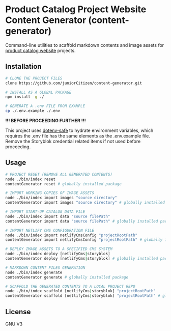 # Product Catalog Project Website Content Generator (content-generator)

Command-line utilities to scaffold markdown contents and image assets for [product catalog website](https://github.com/juniorCitizen/gentry-way) projects.

## Installation

```bash
# CLONE THE PROJECT FILES
clone https://github.com/juniorCitizen/content-generator.git

# INSTALL AS A GLOBAL PACKAGE
npm install -g ./

# GENERATE A .env FILE FROM EXAMPLE
cp ./.env.example ./.env
```

**!!! BEFORE PROCEEDING FURTHER !!!**

This project uses [dotenv-safe](https://www.npmjs.com/package/dotenv-safe) to hydrate environment variables, which requires the .env file has the same elements as the .env.example file. Remove the Storyblok credential related items if not used before proceeding.

## Usage

```bash
# PROJECT RESET (REMOVE ALL GENERATED CONTENTS)
node ./bin/index reset
contentGenerator reset # globally installed package

# IMPORT WORKING COPIES OF IMAGE ASSETS
node ./bin/index import images "source directory"
contentGenerator import images "source directory" # globally installed package

# IMPORT START-UP CATALOG DATA FILE
node ./bin/index import data "source filePath"
contentGenerator import data "source filePath" # globally installed package

# IMPORT NETLIFY CMS CONFIGURATION FILE
node ./bin/index import netlifyCmsConfig "projectRootPath"
contentGenerator import netlifyCmsConfig "projectRootPath" # globally installed package

# DEPLOY IMAGE ASSETS TO A SPECIFIED CMS SYSTEM
node ./bin/index deploy [netlifyCms|storyblok]
contentGenerator deploy [netlifyCms|storyblok] # globally installed package

# MARKDOWN CONTENT FILES GENERATION
node ./bin/index generate
contentGenerator generate # globally installed package

# SCAFFOLD THE GENERATED CONTENTS TO A LOCAL PROJECT REPO
node ./bin/index scaffold [netlifyCms|storyblok] "projectRootPath"
contentGenerator scaffold [netlifyCms|storyblok] "projectRootPath" # globally installed package
```

## License

GNU V3
